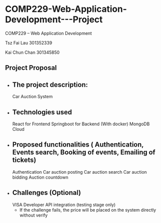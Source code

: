 # COMP229-Web-Application-Development---Project
COMP229 – Web Application Development

Tsz Fai Lau 301352339

Kai Chun Chan 301345850

Project Proposal
  - 
- The project description:
  - 
  Car Auction System
- Technologies used
  - 
  React for Frontend
  Springboot for Backend (With docker)
  MongoDB Cloud
- Proposed functionalities ( Authentication, Events search, Booking of events, Emailing of tickets)
  -
  Authentication
  Car auction posting
  Car auction search
  Car auction bidding
  Auction countdown
- Challenges (Optional)
  -
  VISA Developer API integration (testing stage only)
    - If the challenge fails, the price will be placed on the system directly without verify
